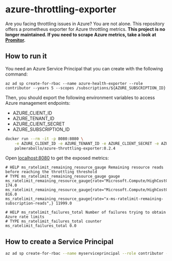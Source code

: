 # azure-throttling-exporter

Are you facing throttling issues in Azure? You are not alone.
This repository offers a prometheus exporter for Azure throttling metrics.
**This project is no longer maintained. If you need to scrape Azure metrics, take a look at [Promitor](https://promitor.io/).**

## How to run it

You need an Azure Service Principal that you can create with the following command:

```
az ad sp create-for-rbac --name azure-health-exporter --role contributor --years 5 --scopes /subscriptions/${AZURE_SUBSCRIPTION_ID}
```

Then, you should export the following environment variables to access Azure management endpoints:
- AZURE_CLIENT_ID
- AZURE_TENANT_ID
- AZURE_CLIENT_SECRET
- AZURE_SUBSCRIPTION_ID

```sh
docker run --rm -it -p 8080:8080 \
    -e AZURE_CLIENT_ID -e AZURE_TENANT_ID -e AZURE_CLIENT_SECRET -e AZURE_SUBSCRIPTION_ID \
    palmerabollo/azure-throttling-exporter:0.2.4
```

Open [localhost:8080](http://localhost:8080) to get the exposed metrics:
```
# HELP ms_ratelimit_remaining_resource_gauge Remaining resource reads before reaching the throttling threshold
# TYPE ms_ratelimit_remaining_resource_gauge gauge
ms_ratelimit_remaining_resource_gauge{rate="Microsoft.Compute/HighCostGetVMScaleSet3Min"} 174.0
ms_ratelimit_remaining_resource_gauge{rate="Microsoft.Compute/HighCostGetVMScaleSet30Min"} 816.0
ms_ratelimit_remaining_resource_gauge{rate="x-ms-ratelimit-remaining-subscription-reads",} 11999.0

# HELP ms_ratelimit_failures_total Number of failures trying to obtain Azure rate limits
# TYPE ms_ratelimit_failures_total counter
ms_ratelimit_failures_total 0.0
```

## How to create a Service Principal

```sh
az ad sp create-for-rbac --name myserviceprincipal --role contributor --years 1
```
